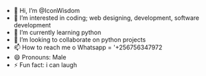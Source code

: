 - 👋 Hi, I’m @IconWisdom
- 👀 I’m interested in coding; web designing, development, software development
- 🌱 I’m currently learning python
- 💞️ I’m looking to collaborate on python projects
- 📫 How to reach me o Whatsapp = '+256756347972
- 😄 Pronouns: Male
- ⚡ Fun fact: i can laugh

<!---
IconWisdom/IconWisdom is a ✨ special ✨ repository because its `README.md` (this file) appears on your GitHub profile.
You can click the Preview link to take a look at your changes.
--->
